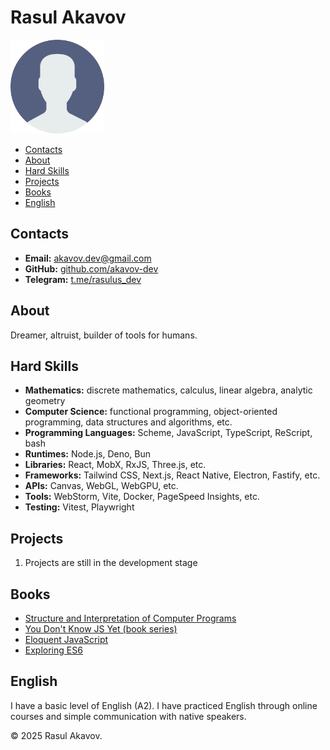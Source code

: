 # Rasul Akavov

<img src="./avatar.png" alt="Rasul Akavov's Photo" width="150">

* [Contacts](#contacts)
* [About](#about)
* [Hard Skills](#hard-skills)
* [Projects](#projects)
* [Books](#books)
* [English](#english)

## Contacts

* **Email:** [akavov.dev@gmail.com](mailto:akavov.dev@gmail.com)
* **GitHub:** [github.com/akavov-dev](https://github.com/akavov-dev)
* **Telegram:** [t.me/rasulus\_dev](https://t.me/rasulus_dev)

## About

Dreamer, altruist, builder of tools for humans.

## Hard Skills

* **Mathematics:** discrete mathematics, calculus, linear algebra, analytic geometry
* **Computer Science:** functional programming, object-oriented programming, data structures and algorithms, etc.
* **Programming Languages:** Scheme, JavaScript, TypeScript, ReScript, bash
* **Runtimes:** Node.js, Deno, Bun
* **Libraries:** React, MobX, RxJS, Three.js, etc.
* **Frameworks:** Tailwind CSS, Next.js, React Native, Electron, Fastify, etc.
* **APIs:** Canvas, WebGL, WebGPU, etc.
* **Tools:** WebStorm, Vite, Docker, PageSpeed Insights, etc.
* **Testing:** Vitest, Playwright

## Projects

1. Projects are still in the development stage

## Books

* [Structure and Interpretation of Computer Programs](https://web.mit.edu/6.001/6.037/sicp.pdf)
* [You Don't Know JS Yet (book series)](https://github.com/getify/You-Dont-Know-JS)
* [Eloquent JavaScript](https://eloquentjavascript.net/)
* [Exploring ES6](https://exploringjs.com/es6.html)

## English

I have a basic level of English (A2). I have practiced English through online courses and simple communication with native speakers.

© 2025 Rasul Akavov.
